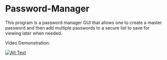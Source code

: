 # Password-Manager
This program is a password manager GUI that allows one to create a master password and then add multiple passwords to a secure list to save for viewing later when needed.


Video Demonstration:


[![Alt Text](https://img.youtube.com/vi/tyfvD1rds6Q/0.jpg)](https://www.youtube.com/watch?v=tyfvD1rds6Q)

